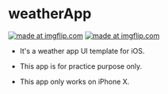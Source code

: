 # weatherApp

<a href="https://imgflip.com/gif/25g60w"><img src="https://i.imgflip.com/25g60w.gif" title="made at imgflip.com"/></a>
<a href="https://imgflip.com/gif/25g6eu"><img src="https://i.imgflip.com/25g6eu.gif" title="made at imgflip.com"/></a>

  * It's a weather app UI template for iOS.

  * This app is for practice purpose only.

  * This app only works on iPhone X.
  
  

